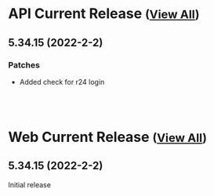 
# API Current Release <small>([View All](/API.md))</small>
## 5.34.15 (2022-2-2)
### Patches 

- Added check for r24 login

<br><br>
# Web Current Release <small>([View All](/Web.md))</small>
## 5.34.15 (2022-2-2)
Initial release

  